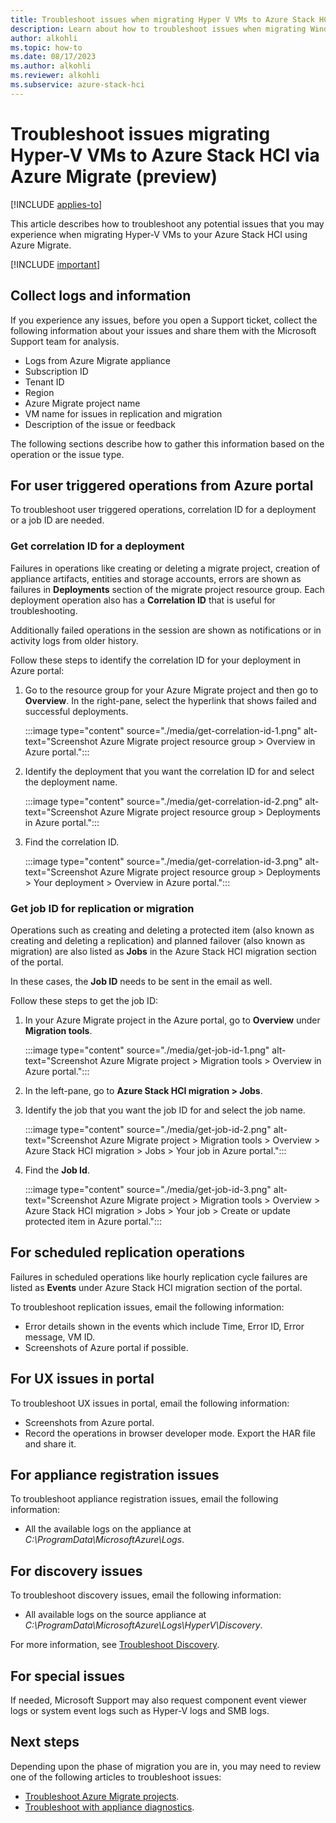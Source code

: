 ```yaml
---
title: Troubleshoot issues when migrating Hyper V VMs to Azure Stack HCI using Azure Migrate (preview)
description: Learn about how to troubleshoot issues when migrating Windows and Linux VMs to your Azure Stack HCI cluster using Azure Migrate (preview).
author: alkohli
ms.topic: how-to
ms.date: 08/17/2023
ms.author: alkohli
ms.reviewer: alkohli
ms.subservice: azure-stack-hci
---
```


# Troubleshoot issues migrating Hyper-V VMs to Azure Stack HCI via Azure Migrate (preview)

[!INCLUDE [applies-to](../../includes/hci-applies-to-23h2.md)]

This article describes how to troubleshoot any potential issues that you may experience when migrating Hyper-V VMs to your Azure Stack HCI using Azure Migrate.

[!INCLUDE [important](../../includes/hci-preview.md)]

## Collect logs and information


If you experience any issues, before you open a Support ticket, collect the following information about your issues and share them with the Microsoft Support team for analysis.

- Logs from Azure Migrate appliance
- Subscription ID 
- Tenant ID 
- Region
- Azure Migrate project name
- VM name for issues in replication and migration 
- Description of the issue or feedback

The following sections describe how to gather this information based on the operation or the issue type.
 
## For user triggered operations from Azure portal

To troubleshoot user triggered operations, correlation ID for a deployment or a job ID are needed.

### Get correlation ID for a deployment

Failures in operations like creating or deleting a migrate project, creation of appliance artifacts, entities and storage accounts, errors are shown as failures in **Deployments** section of the migrate project resource group. Each deployment operation also has a **Correlation ID** that is useful for troubleshooting.

Additionally failed operations in the session are shown as notifications or in activity logs from older history.

Follow these steps to identify the correlation ID for your deployment in Azure portal:

1. Go to the resource group for your Azure Migrate project and then go to **Overview**. In the right-pane, select the hyperlink that shows failed and successful deployments.

    :::image type="content" source="./media/get-correlation-id-1.png" alt-text="Screenshot Azure Migrate project resource group > Overview in Azure portal.":::
  
1. Identify the deployment that you want the correlation ID for and select the deployment name.

    :::image type="content" source="./media/get-correlation-id-2.png" alt-text="Screenshot Azure Migrate project resource group > Deployments in Azure portal.":::
 
1. Find the correlation ID.

    :::image type="content" source="./media/get-correlation-id-3.png" alt-text="Screenshot Azure Migrate project resource group > Deployments > Your deployment > Overview in Azure portal.":::
 

### Get job ID for replication or migration

Operations such as creating and deleting a protected item (also known as creating and deleting a replication) and planned failover (also known as migration) are also listed as **Jobs** in the Azure Stack HCI migration section of the portal.

In these cases, the **Job ID** needs to be sent in the email as well.

Follow these steps to get the job ID:

1. In your Azure Migrate project in the Azure portal, go to **Overview** under **Migration tools**.

    :::image type="content" source="./media/get-job-id-1.png" alt-text="Screenshot Azure Migrate project > Migration tools > Overview in Azure portal.":::

1. In the left-pane, go to **Azure Stack HCI migration > Jobs**.

1. Identify the job that you want the job ID for and select the job name.

    :::image type="content" source="./media/get-job-id-2.png" alt-text="Screenshot Azure Migrate project > Migration tools > Overview > Azure Stack HCI migration > Jobs > Your job in Azure portal.":::

1. Find the **Job Id**.

    :::image type="content" source="./media/get-job-id-3.png" alt-text="Screenshot Azure Migrate project > Migration tools > Overview > Azure Stack HCI migration > Jobs >  Your job > Create or update protected item in Azure portal.":::

## For scheduled replication operations  

Failures in scheduled operations like hourly replication cycle failures are listed as **Events** under Azure Stack HCI migration section of the portal.

To troubleshoot replication issues, email the following information:

- Error details shown in the events which include Time, Error ID, Error message, VM ID.
- Screenshots of Azure portal if possible.  
   
## For UX issues in portal  

To troubleshoot UX issues in portal, email the following information:

- Screenshots from Azure portal.
- Record the operations in browser developer mode. Export the HAR file and share it.

## For appliance registration issues

To troubleshoot appliance registration issues, email the following information:

- All the available logs on the appliance at *C:\ProgramData\MicrosoftAzure\Logs*.

## For discovery issues

To troubleshoot discovery issues, email the following information: 

- All available logs on the source appliance at *C:\ProgramData\MicrosoftAzure\Logs\HyperV\Discovery*.

For more information, see [Troubleshoot Discovery](/azure/migrate/troubleshoot-discovery).

## For special issues

If needed, Microsoft Support may also request component event viewer logs or system event logs such as Hyper-V logs and SMB logs.


## Next steps

Depending upon the phase of migration you are in, you may need to review one of the following articles to troubleshoot issues:

- [Troubleshoot Azure Migrate projects](/azure/migrate/troubleshoot-general).
- [Troubleshoot with appliance diagnostics](/azure/migrate/troubleshoot-appliance-diagnostic).

